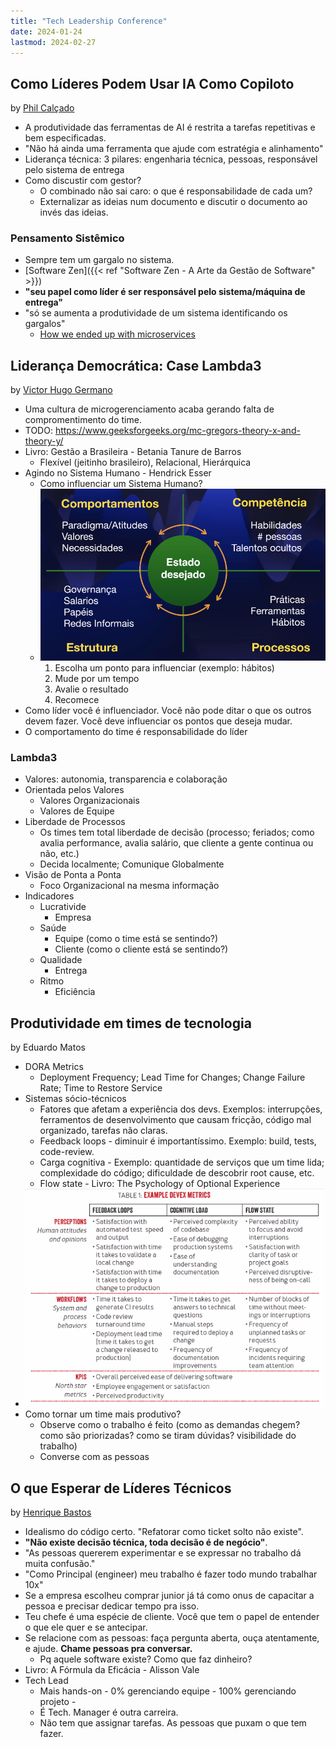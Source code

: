 ```yaml
---
title: "Tech Leadership Conference"
date: 2024-01-24
lastmod: 2024-02-27
---
```

## Como Líderes Podem Usar IA Como Copiloto
by [Phil Calçado](https://philcalcado.com/)
- A produtividade das ferramentas de AI é restrita a tarefas repetitivas e bem especificadas.
- "Não há ainda uma ferramenta que ajude com estratégia e alinhamento"
- Liderança técnica: 3 pilares: engenharia técnica, pessoas, responsável pelo sistema de entrega
- Como discustir com gestor?
	- O combinado não sai caro: o que é responsabilidade de cada um?
	- Externalizar as ideias num documento e discutir o documento ao invés das ideias.
### Pensamento Sistêmico
- Sempre tem um gargalo no sistema.
- [Software Zen]({{< ref "Software Zen - A Arte da Gestão de Software" >}})
- **"seu papel como líder é ser responsável pelo sistema/máquina de entrega"**
- "só se aumenta a produtividade de um sistema identificando os gargalos"
	- [How we ended up with microservices](https://philcalcado.com/2015/09/08/how_we_ended_up_with_microservices.html)


## Liderança Democrática: Case Lambda3
by [Victor Hugo Germano](https://www.victorhg.com/)
- Uma cultura de microgerenciamento acaba gerando falta de compromentimento do time.
- TODO: https://www.geeksforgeeks.org/mc-gregors-theory-x-and-theory-y/
- Livro: Gestão a Brasileira - Betania Tanure de Barros
	- Flexível (jeitinho brasileiro), Relacional, Hierárquica
- Agindo no Sistema Humano - Hendrick Esser
	- Como influenciar um Sistema Humano?
    - ![como_influenciar_um_sistema_humano.png](/anotacoes/Assets/como_influenciar_um_sistema_humano.png)
		1. Escolha um ponto para influenciar (exemplo: hábitos)
		2. Mude por um tempo
		3. Avalie o resultado
		4. Recomece
- Como líder você é influenciador. Você não pode ditar o que os outros devem fazer. Você deve influenciar os pontos que deseja mudar.
- O comportamento do time é responsabilidade do líder
### Lambda3
- Valores: autonomia, transparencia e colaboração
- Orientada pelos Valores
	- Valores Organizacionais
	- Valores de Equipe
- Liberdade de Processos
	- Os times tem total liberdade de decisão (processo; feriados; como avalia performance, avalia salário, que cliente a gente continua ou não, etc.)
	- Decida localmente; Comunique Globalmente
- Visão de Ponta a Ponta
	- Foco Organizacional na mesma informação
- Indicadores
	- Lucrativide
		- Empresa
	- Saúde
		- Equipe (como o time está se sentindo?)
		- Cliente (como o cliente está se sentindo?)
	- Qualidade
		- Entrega
	- Ritmo
		- Eficiência


## Produtividade em times de tecnologia
by Eduardo Matos
- DORA Metrics
	- Deployment Frequency; Lead Time for Changes; Change Failure Rate; Time to Restore Service
- Sistemas sócio-técnicos
	- Fatores que afetam a experiência dos devs. Exemplos: interrupções, ferramentos de desenvolvimento que causam fricção, código mal organizado, tarefas não claras.
	- Feedback loops - diminuir é importantíssimo. Exemplo: build, tests, code-review.
	- Carga cognitiva - Exemplo: quantidade de serviços que um time lida; complexidade do código; dificuldade de descobrir root cause, etc.
	- Flow state - Livro: The Psychology of Optional Experience
- ![devex_metrics.png](/anotacoes/Assets/devex_metrics.png)
- Como tornar um time mais produtivo?
	- Observe como o trabalho é feito (como as demandas chegem? como são priorizadas? como se tiram dúvidas? visibilidade do trabalho)
	- Converse com as pessoas


## O que Esperar de Líderes Técnicos
by [Henrique Bastos](https://henriquebastos.net/)
- Idealismo do código certo. "Refatorar como ticket solto não existe".
- **"Não existe decisão técnica, toda decisão é de negócio"**.
- "As pessoas quererem experimentar e se expressar no trabalho dá muita confusão."
- "Como Principal (engineer) meu trabalho é fazer todo mundo trabalhar 10x"
- Se a empresa escolheu comprar junior já tá como onus de capacitar a pessoa e precisar dedicar tempo pra isso.
- Teu chefe é uma espécie de cliente. Você que tem o papel de entender o que ele quer e se antecipar.
- Se relacione com as pessoas: faça pergunta aberta, ouça atentamente, e ajude. **Chame pessoas pra conversar.**
	- Pq aquele software existe? Como que faz dinheiro?
- Livro: A Fórmula da Eficácia - Alisson Vale
- Tech Lead
	- Mais hands-on - 0% gerenciando equipe - 100% gerenciando projeto -
	- É Tech. Manager é outra carreira.
	- Não tem que assignar tarefas. As pessoas que puxam o que tem fazer.
